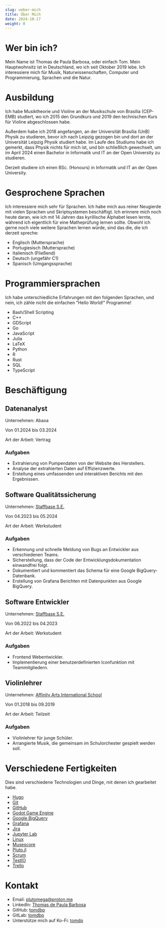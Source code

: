 ```yaml
---
slug: ueber-mich
title: Über Mich
date: 2024-10-17
weight: 0
---
```


# Wer bin ich?

Mein Name ist Thomas de Paula Barbosa, oder einfach Tom. Mein Hauptwohnsitz ist in Deutschland, wo ich seit Oktober 2019 lebe. Ich interessiere mich für Musik, Naturwissenschaften, Computer und Programmierung, Sprachen und die Natur.

# Ausbildung

Ich habe Musiktheorie und Violine an der Musikschule von Brasília (CEP-EMB) studiert, wo ich 2015 den Grundkurs und 2019 den technischen Kurs für Violine abgeschlossen habe.

Außerdem habe ich 2018 angefangen, an der Universität Brasília (UnB) Physik zu studieren, bevor ich nach Leipzig gezogen bin und dort an der Universität Leipzig Physik studiert habe. Im Laufe des Studiums habe ich gemerkt, dass Physik nichts für mich ist, und bin schließlich gewechselt, um im April 2024 einen Bachelor in Informatik und IT an der Open University zu studieren.

Derzeit studiere ich einen BSc. (Honours) in Informatik und IT an der Open University.

# Gesprochene Sprachen

Ich interessiere mich sehr für Sprachen. Ich habe mich aus reiner Neugierde mit vielen Sprachen und Skriptsystemen beschäftigt. Ich erinnere mich noch heute daran, wie ich mit 14 Jahren das kyrillische Alphabet lesen lernte, während ich eigentlich für eine Matheprüfung lernen sollte. Obwohl ich gerne noch viele weitere Sprachen lernen würde, sind das die, die ich derzeit spreche:

- Englisch (Muttersprache)
- Portugiesisch (Muttersprache)
- Italienisch (Fließend)
- Deutsch (ungefähr C1)
- Spanisch (Umgangssprache)

# Programmiersprachen

Ich habe unterschiedliche Erfahrungen mit den folgenden Sprachen, und nein, ich zähle nicht die einfachen "Hello World!" Programme!

- Bash/Shell Scripting
- C++
- GDScript
- Go
- JavaScript
- Julia
- LaTeX
- Python
- R
- Rust
- SQL
- TypeScript

# Beschäftigung

## Datenanalyst

Unternehmen: Abaxa

Von 01.2024 bis 03.2024

Art der Arbeit: Vertrag

### Aufgaben

- Extrahierung von Pumpendaten von der Website des Herstellers.
- Analyse der extrahierten Daten auf Effizienzwerte.
- Erstellung eines umfassenden und interaktiven Berichts mit den Ergebnissen.

## Software Qualitätssicherung

Unternehmen: [Staffbase S.E.](https://staffbase.com)

Von 04.2023 bis 05.2024

Art der Arbeit: Werkstudent

### Aufgaben

- Erkennung und schnelle Meldung von Bugs an Entwickler aus verschiedenen Teams.
- Sicherstellung, dass der Code der Entwicklungsdokumentation einwandfrei folgt.
- Dokumentiert und kommentiert das Schema für eine Google BigQuery-Datenbank.
- Erstellung von Grafana Berichten mit Datenpunkten aus Google BigQuery.

## Software Entwickler

Unternehmen: [Staffbase S.E.](https://staffbase.com)

Von 06.2022 bis 04.2023

Art der Arbeit: Werkstudent

### Aufgaben

- Frontend Webentwickler.
- Implementierung einer benutzerdefinierten Iconfunktion mit Teammitgliedern.

## Violinlehrer

Unternehmen: [Affinity Arts International School](https://www.affinityarts.com.br/)

Von 01.2018 bis 09.2019

Art der Arbeit: Teilzeit

### Aufgaben

- Violinlehrer für junge Schüler.
- Arrangierte Musik, die gemeinsam im Schulorchester gespielt werden soll.

# Verschiedene Fertigkeiten

Dies sind verschiedene Technologien und Dinge, mit denen ich gearbeitet habe.

- [Hugo](https://gohugo.io)
- [Git](https://git-scm.com/)
- [GitHub](https://github.com/)
- [Godot Game Engine](https://godotengine.org/)
- [Google BigQuery](https://cloud.google.com/bigquery)
- [Grafana](https://grafana.com)
- [Jira](https://www.atlassian.com/software/jira)
- [Jupyter Lab](https://jupyter.org/)
- [Linux](https://www.linux.org/)
- [Musescore](https://musescore.org/)
- [Pluto.jl](https://plutojl.org/)
- [Scrum](https://www.scrum.org/)
- [TestIO](https://test.io/)
- [Trello](https://trello.com/)

# Kontakt

- Email: <plutomega@proton.me>
- LinkedIn: [Thomas de Paula Barbosa](https://linkedin.com/in/thomas-de-paula-barbosa-17302b243)
- GitHub: [tomdbp](https://github.com/tomdpb)
- GitLab: [tomdbp](https://gitlab.com/tomdpb)
- Unterstütze mich auf Ko-Fi: [tomdp](https://ko-fi.com/tomdpb)
